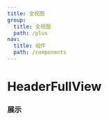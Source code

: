 ```yaml
---
title: 全视图
group:
  title: 全视图
  path: /plus
nav:
  title: 组件
  path: /components
---
```


# HeaderFullView

### 展示

<code src="./demos/demo.tsx" />
<API />
